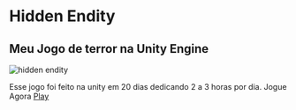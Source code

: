 # Hidden Endity

## Meu Jogo de terror na Unity Engine

![hidden endity](https://img.itch.zone/aW1nLzE1OTk4NDAyLnBuZw==/original/IdEOkV.png)

Esse jogo foi feito na unity em 20 dias dedicando 2 a 3 horas por dia.
Jogue Agora [Play](https://diogenesyazan.itch.io/hidden-endity)
